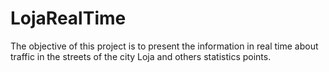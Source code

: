 # LojaRealTime
The objective of this project is to present the information in real time about traffic in the streets of the city Loja and others statistics points.
